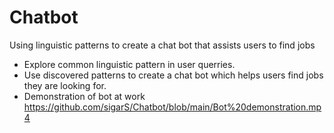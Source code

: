 # Chatbot
Using linguistic patterns to create a chat bot that assists users to find jobs
* Explore common linguistic pattern in user querries.
* Use discovered patterns to create a chat bot which helps users find jobs they are looking for.
* Demonstration of bot at work https://github.com/sigarS/Chatbot/blob/main/Bot%20demonstration.mp4
